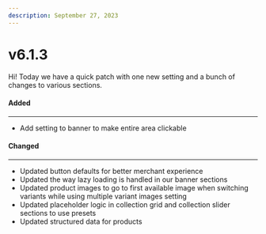 ```yaml
---
description: September 27, 2023
---
```


# v6.1.3

Hi! Today we have a quick patch with one new setting and a bunch of changes to various sections.

#### **Added**

***

* Add setting to banner to make entire area clickable

#### **Changed**

***

* Updated button defaults for better merchant experience
* Updated the way lazy loading is handled in our banner sections
* Updated product images to go to first available image when switching variants while using multiple variant images setting
* Updated placeholder logic in collection grid and collection slider sections to use presets
* Updated structured data for products
